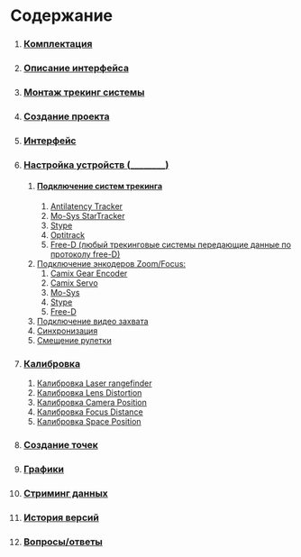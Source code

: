 # Содержание

1. ### [Комплектация](komplektaciya.md)
2. ### [Описание интерфейса](opisanie-interfeisa.md)
3. ### [Монтаж трекинг системы](montazh-treking-sistemy.md)
4. ### [Создание проекта](sozdanie-proekta.md)
5. ### [Интерфейс](interfeis.md)
6. ### [Настройка устройств (\_\_\_\_\_\_\_\_)](nastroika-ustroistv/)
   1. #### [Подключение систем трекинга](nastroika-ustroistv/podklyuchenie-sistem-trekinga/)
      1. [Antilatency Tracker](nastroika-ustroistv/podklyuchenie-sistem-trekinga/antilatency-tracker.md)
      2. [Mo-Sys StarTracker](nastroika-ustroistv/podklyuchenie-sistem-trekinga/mo-sys-startracker.md)
      3. [Stype](nastroika-ustroistv/podklyuchenie-sistem-trekinga/stype.md)
      4. [Optitrack](nastroika-ustroistv/podklyuchenie-sistem-trekinga/optitrack.md)
      5. [Free-D (любый трекинговые системы передающие данные по протоколу free-D)](nastroika-ustroistv/podklyuchenie-sistem-trekinga/free-d-lyubyi-trekingovye-sistemy-peredayushie-dannye-po-protokolu-free-d.md)
   2. [Подключение энкодеров Zoom/Focus:](nastroika-ustroistv/podklyuchenie-enkoderov-zoom-focus/)
      1. [Camix Gear Encoder](nastroika-ustroistv/podklyuchenie-enkoderov-zoom-focus/camix-gear-encoder.md)
      2. [Camix Servo](nastroika-ustroistv/podklyuchenie-enkoderov-zoom-focus/camix-servo.md)
      3. [Mo-Sys](nastroika-ustroistv/podklyuchenie-enkoderov-zoom-focus/mo-sys.md)
      4. [Stype](nastroika-ustroistv/podklyuchenie-enkoderov-zoom-focus/stype.md)
      5. [Free-D](nastroika-ustroistv/podklyuchenie-enkoderov-zoom-focus/free-d.md)
   3. [Подключение видео захвата](nastroika-ustroistv/podklyuchenie-video-zakhvata.md)
   4. [Синхронизация](nastroika-ustroistv/sinkhronizaciya.md)
   5. [Смещение рулетки](nastroika-ustroistv/smeshenie-ruletki.md)
7. ### [Калибровка](kalibrovka/)
   1. [Калибровка Laser rangefinder](kalibrovka/kalibrovka-laser-rangefinder.md)
   2. [Калибровка Lens Distortion](kalibrovka/kalibrovka-lens-distortion.md)
   3. [Калибровка Camera Position](kalibrovka/kalibrovka-camera-position.md)
   4. [Калибровка Focus Distance](kalibrovka/kalibrovka-focus-distance.md)
   5. [Калибровка Space Position](kalibrovka/kalibrovka-space-position.md)
8. ### [Создание точек](sozdanie-tochek/)
9. ### [Графики](grafiki.md)
10. ### [Стриминг данных](striming-dannykh.md)
11. ### [История версий](istoriya-versii.md)
12. ### [Вопросы/ответы](voprosy-otvety.md)
